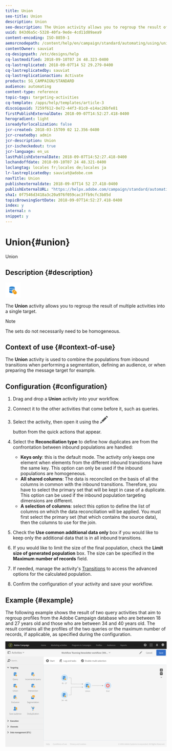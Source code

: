 ```yaml
---
title: Union
seo-title: Union
description: Union
seo-description: The Union activity allows you to regroup the result of multiple activities into a single target.
uuid: 843d6a5c-5328-40fa-9ede-4cd11d89aea9
content-encoding: ISO-8859-1
aemsrcnodepath: /content/help/en/campaign/standard/automating/using/union
contentOwner: sauviat
cq-designpath: /etc/designs/help
cq-lastmodified: 2018-09-10T07 24 48.323-0400
cq-lastreplicated: 2018-09-07T14 52 29.279-0400
cq-lastreplicatedby: sauviat
cq-lastreplicationaction: Activate
products: SG_CAMPAIGN/STANDARD
audience: automating
content-type: reference
topic-tags: targeting-activities
cq-template: /apps/help/templates/article-3
discoiquuid: 7259f612-0e72-44f3-81c0-e14ac26bfe81
firstPublishExternalDate: 2018-09-07T14:52:27.418-0400
herogradient: light
isreadyforlocalization: false
jcr-created: 2018-03-15T09 02 12.356-0400
jcr-createdby: admin
jcr-description: Union
jcr-ischeckedout: true
jcr-language: en_us
lastPublishExternalDate: 2018-09-07T14:52:27.418-0400
lochandoffdate: 2018-09-10T07 24 48.321-0400
loclangtag: locales fr;locales de;locales ja
lr-lastreplicatedby: sauviat@adobe.com
navTitle: Union
publishexternaldate: 2018-09-07T14 52 27.418-0400
publishExternalURL: "https://helpx.adobe.com/campaign/standard/automating/using/union.html"
sha1: 0f7546d3418a3c20a976f059cac3ffb9cfc3b85d
topicBrowsingSortDate: 2018-09-07T14:52:27.418-0400
index: y
internal: n
snippet: y
---
```


# Union{#union}

Union

## Description {#description}

![](assets/union.png)

The **Union** activity allows you to regroup the result of multiple activities into a single target.

>[!NOTE]
>
>The sets do not necessarily need to be homogeneous.

## Context of use {#context-of-use}

The **Union** activity is used to combine the populations from inbound transitions when performing a segmentation, defining an audience, or when preparing the message target for example.

## Configuration {#configuration}

1. Drag and drop a **Union** activity into your workflow.
1. Connect it to the other activities that come before it, such as queries.
1. Select the activity, then open it using the  ![](assets/edit_darkgrey-24px.png)

   button from the quick actions that appear.
1. Select the **Reconciliation type** to define how duplicates are from the confrontation between inbound populations are handled:

    * **Keys only**: this is the default mode. The activity only keeps one element when elements from the different inbound transitions have the same key. This option can only be used if the inbound populations are homogeneous.
    * **All shared columns**: The data is reconciled on the basis of all the columns in common with the inbound transitions. Therefore, you have to select the primary set that will be kept in case of a duplicate. This option can be used if the inbound population targeting dimensions are different.
    * **A selection of columns**: select this option to define the list of columns on which the data reconciliation will be applied. You must first select the primary set (that which contains the source data), then the columns to use for the join.

1. Check the **Use common additional data only** box if you would like to keep only the additional data that is in all inbound transitions.
1. If you would like to limit the size of the final population, check the **Limit size of generated population** box. The size can be specified in the **Maximum number of records** field.
1. If needed, manage the activity's [Transitions](../../automating/using/executing-a-workflow.md#managing-an-activity-s-outbound-transitions) to access the advanced options for the calculated population.
1. Confirm the configuration of your activity and save your workflow.

## Example {#example}

The following example shows the result of two query activities that aim to regroup profiles from the Adobe Campaign database who are between 18 and 27 years old and those who are between 34 and 40 years old. The result contains all the profiles of the two queries or the maximum number of records, if applicable, as specified during the configuration.

![](assets/wkf_union_example.png)

